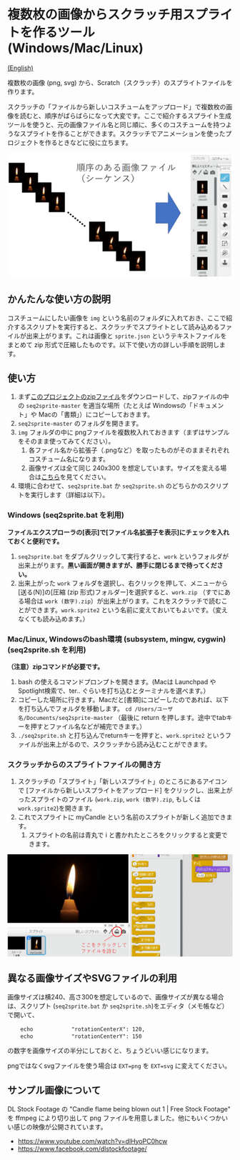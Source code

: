 # 複数枚の画像からスクラッチ用スプライトを作るツール (Windows/Mac/Linux)

[(English)](README-en.md)

複数枚の画像 (png, svg) から、Scratch（スクラッチ）のスプライトファイルを作ります。

スクラッチの「ファイルから新しいコスチュームをアップロード」で複数枚の画像を読むと、順序がばらばらになって大変です。ここで紹介するスプライト生成ツールを使うと、元の画像ファイル名と同じ順に、多くのコスチュームを持つようなスプライトを作ることができます。スクラッチでアニメーションを使ったプロジェクトを作るときなどに役に立ちます。

![flow](readme_figs/flow-ja.png)


## かんたんな使い方の説明

コスチュームにしたい画像を `img` という名前のフォルダに入れておき、ここで紹介するスクリプトを実行すると、スクラッチでスプライトとして読み込めるファイルが出来上がります。これは画像と `sprite.json` というテキストファイルをまとめて zip 形式で圧縮したものです。以下で使い方の詳しい手順を説明します。

## 使い方

1. まず[このプロジェクトのzipファイル](https://github.com/memakura/seq2sprite/archive/master.zip)をダウンロードして、zipファイルの中の `seq2sprite-master` を適当な場所（たとえば Windowsの「ドキュメント」や Macの「書類」）にコピーしておきます。
1. `seq2sprite-master` のフォルダを開きます。
1. `img` フォルダの中に pngファイルを複数枚入れておきます（まずはサンプルをそのまま使ってみてください）。
    1. 各ファイル名から拡張子（.pngなど）を取ったものがそのままそれぞれコスチューム名になります。
    1. 画像サイズは全て同じ 240x300 を想定しています。サイズを変える場合は<a href="#imgsize-ja">こちら</a>を見てください。
1. 環境に合わせて、`seq2sprite.bat` か `seq2sprite.sh` のどちらかのスクリプトを実行します（詳細は以下）。

### Windows (seq2sprite.bat を利用)

**ファイルエクスプローラの[表示]で[ファイル名拡張子を表示]にチェックを入れておくと便利です。**

1. `seq2sprite.bat` をダブルクリックして実行すると、`work` というフォルダが出来上がります。**黒い画面が開きますが、勝手に閉じるまで待ってください。**
1. 出来上がった `work` フォルダを選択し、右クリックを押して、メニューから[送る(N)]の[圧縮 (zip 形式)フォルダー]を選択すると、`work.zip` （すでにある場合は `work (数字).zip`）が出来上がります。これをスクラッチで読むことができます。`work.sprite2` という名前に変えておいてもよいです。（変えなくても読み込めます。）

### Mac/Linux, Windowsのbash環境 (subsystem, mingw, cygwin) (seq2sprite.sh を利用)

**（注意）zipコマンドが必要です。**

1. bash の使えるコマンドプロンプトを開きます。(Macは Launchpad や Spotlight検索で、ter.. ぐらいを打ち込むとターミナルを選べます。）
1. コピーした場所に行きます。Macだと[書類]にコピーしたのであれば、以下を打ち込んでフォルダを移動します。
   `cd /Users/ユーザ名/Documents/seq2sprite-master`
   （最後に return を押します。途中でtabキーを押すとファイル名などが補完できます。）
1. `./seq2sprite.sh` と打ち込んでreturnキーを押すと、`work.sprite2` というファイルが出来上がるので、スクラッチから読み込むことができます。

### スクラッチからのスプライトファイルの開き方

1. スクラッチの「スプライト」「新しいスプライト」のところにあるアイコンで [ファイルから新しいスプライトをアップロード] をクリックし、出来上がったスプライトのファイル (`work.zip`, `work (数字).zip`, もしくは　`work.sprite2`)を開きます。
1. これでスプライトに myCandle という名前のスプライトが新しく追加できます。
    1. スプライトの名前は青丸で i と書かれたところをクリックすると変更できます。

![screenshot](readme_figs/screen-ja.png)


<a name="imgsize-ja">

## 異なる画像サイズやSVGファイルの利用

画像サイズは横240、高さ300を想定しているので、画像サイズが異なる場合は、スクリプト (`seq2sprite.bat` か `seq2sprite.sh`)をエディタ（メモ帳など）で開いて、

```
    echo 			"rotationCenterX": 120,
    echo 			"rotationCenterY": 150
```

の数字を画像サイズの半分にしておくと、ちょうどいい感じになります。

pngではなくsvgファイルを使う場合は `EXT=png` を `EXT=svg` に変えてください。


## サンプル画像について

DL Stock Footage の "Candle flame being blown out 1 | Free Stock Footage"
を ffmpeg により切り出して png ファイルを用意しました。他にもいくつかいい感じの映像が公開されています。

- https://www.youtube.com/watch?v=dlHyoPC0hcw
- https://www.facebook.com/dlstockfootage/

